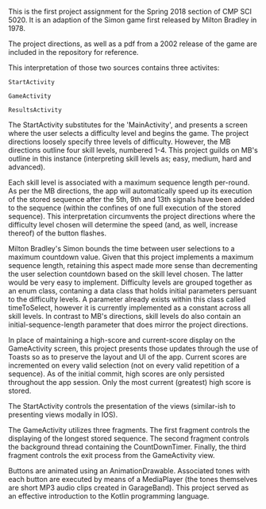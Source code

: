 This is the first project assignment for the Spring 2018 section
of CMP SCI 5020. It is an adaption of the Simon game first released
by Milton Bradley in 1978.

The project directions, as well as a pdf from a 2002 release of the
game are included in the repository for reference.

This interpretation of those two sources contains three activites:

	StartActivity

	GameActivity

	ResultsActivity

The StartActivity substitutes for the 'MainActivity', and presents
a screen where the user selects a difficulty level and begins the game.
The project directions loosely specify three levels of difficulty.
However, the MB directions outline four skill levels, numbered 1-4. This
project guilds on MB's outline in this instance (interpreting skill levels
as; easy, medium, hard and advanced).

Each skill level is associated with a maximum sequence length per-round.
As per the MB directions, the app will automatically speed up its execution
of the stored sequence after the 5th, 9th and 13th signals have been added
to the sequence (within the confines of one full execution of the stored
sequence). This interpretation circumvents the project directions where the
difficulty level chosen will determine the speed (and, as well, increase
thereof) of the button flashes.

Milton Bradley's Simon bounds the time between user selections to a maximum
countdown value. Given that this project implements a maximum sequence length,
retaining this aspect made more sense than decrementing the user selection
countdown based on the skill level chosen. The latter would be very easy to
implement. Difficulty levels are grouped together as an enum class, contaning
a data class that holds initial parameters persuant to the difficulty levels.
A parameter already exists within this class called timeToSelect, however it is
currently implemented as a constant across all skill levels. In contrast to MB's
directions, skill levels do also contain an initial-sequence-length parameter that
does mirror the project directions.

In place of maintaining a high-score and current-score display on the GameActivity
screen, this project presents those updates through the use of Toasts so as to
preserve the layout and UI of the app. Current scores are incremented on every valid
selection (not on every valid repetition of a sequence). As of the initial commit,
high scores are only persisted throughout the app session. Only the most current
(greatest) high score is stored.

The StartActivity  controls the presentation of the views (similar-ish to
presenting views modally in IOS).

The GameActivity utilizes three fragments. The first fragment controls the
displaying of the longest stored sequence. The second fragment controls the
background thread containing the CountDownTimer. Finally, the third fragment controls
the exit process from the GameActivity view.

Buttons are animated using an AnimationDrawable. Associated tones with each
button are executed by means of a MediaPlayer (the tones themselves are short MP3
audio clips created in GarageBand). This project served as an effective introduction
to the Kotlin programming language.
